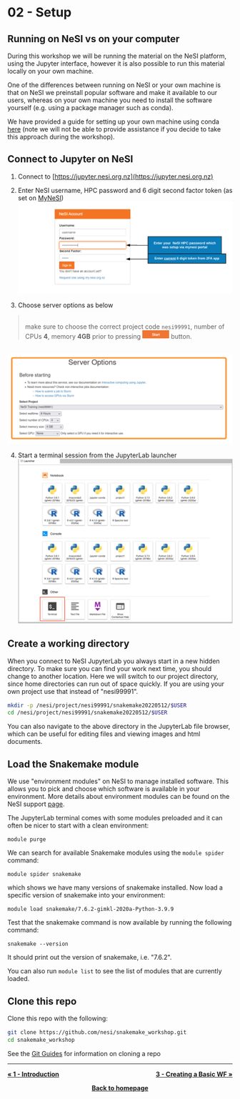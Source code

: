# 02 - Setup



## Running on NeSI vs on your computer

During this workshop we will be running the material on the NeSI platform, using the Jupyter interface, however it is
also possible to run this material locally on your own machine. 

One of the differences between running on NeSI or your own machine is that on NeSI we preinstall popular software and make it available to our users, whereas on your own machine you need to install the software yourself (e.g. using a package manager such as conda).

We have provided a guide for setting up your own machine using conda [here](99_appendix_setup_on_your_machine.md) (note we will not be able to provide assistance if you decide to take this approach during the workshop).

## Connect to Jupyter on NeSI

1. Connect to [https://jupyter.nesi.org.nz](https://jupyter.nesi.org.nz)
2. <p>Enter NeSI username, HPC password and 6 digit second factor token (as set on <a href="https://my.nesi.org.nz/account/hpc-account">MyNeSI</a>)<br><img src="nesi_images/jupyter_login_labels_updated.png" alt="drawing" width="720"/></p>
3. <p>Choose server options as below
><br>make sure to choose the correct project code `nesi99991`, number of CPUs **4**, memory **4GB** prior to pressing <img src="nesi_images/start_button.png" alt="drawing" width="60"/> button.

<br><img src="nesi_images/jupyter_server2022.png" alt="drawing" width="700"/>

4. <p>Start a terminal session from the JupyterLab launcher<br><img src="nesi_images/jupyterLauncher.png" alt="terminal" width="500"/></p>

## Create a working directory

When you connect to NeSI JupyterLab you always start in a new hidden directory. To make sure you can find your work next time, you should change to another location. Here we will switch to our project directory, since home directories can run out of space quickly. If you are using your own project use that instead of "nesi99991".

```bash
mkdir -p /nesi/project/nesi99991/snakemake20220512/$USER
cd /nesi/project/nesi99991/snakemake20220512/$USER
```

You can also navigate to the above directory in the JupyterLab file browser, which can be useful for editing files and viewing images and html documents.

## Load the Snakemake module

We use "environment modules" on NeSI to manage installed software. This allows you to pick and choose which software is available in your environment. 
More details about environment modules can be found on the NeSI support [page](https://support.nesi.org.nz/hc/en-gb/articles/360000360576-Finding-Software).

The JupyterLab terminal comes with some modules preloaded and it can often be nicer to start with a clean environment:

```
module purge
```

We can search for available Snakemake modules using the `module spider` command:

```
module spider snakemake
```

which shows we have many versions of snakemake installed. Now load a specific version of snakemake into your environment:

```
module load snakemake/7.6.2-gimkl-2020a-Python-3.9.9
```

Test that the snakemake command is now available by running the following command:

```
snakemake --version
```

It should print out the version of snakemake, i.e. "7.6.2".

You can also run `module list` to see the list of modules that are currently loaded.

## Clone this repo

Clone this repo with the following:

```bash
git clone https://github.com/nesi/snakemake_workshop.git
cd snakemake_workshop
```

See the [Git Guides](https://github.com/git-guides/git-clone) for information on cloning a repo

- - - 

<p style="text-align:left;">
  <b><a class="btn" href="https://nesi.github.io/snakemake_workshop/workshop_material/01_introduction.html" style="background: var(--bs-green);font-weight:bold">&laquo; 1 - Introduction</a></b> 
  <span style="float:right;">
    <b><a class="btn" href="https://nesi.github.io/snakemake_workshop/workshop_material/03_create_a_basic_workflow.html" style="background: var(--bs-green);font-weight:bold">3 - Creating a Basic WF &raquo;</a></b>
  </span>
</p>

<p align="center"><b><a class="btn" href="https://nesi.github.io/snakemake_workshop/" style="background: var(--bs-dark);font-weight:bold">Back to homepage</a></b></p>
